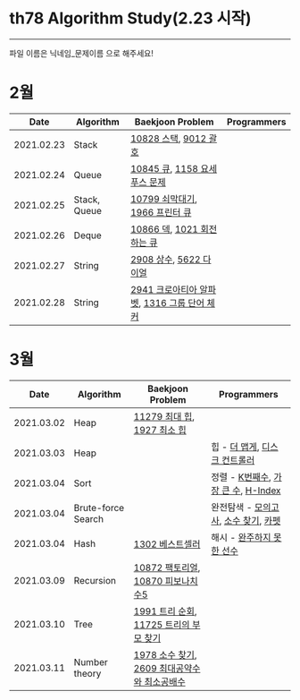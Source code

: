 # th78 Algorithm Study(2.23 시작)

<hr>

파일 이름은 닉네임_문제이름 으로 해주세요!
<h1>2월</h1>

| Date       | Algorithm | Baekjoon Problem | Programmers |
|------------|-----------|------------------|-------------|
| 2021.02.23 | Stack     | [10828 스택](https://www.acmicpc.net/problem/10828), [9012 괄호](https://www.acmicpc.net/problem/9012)      |             |
| 2021.02.24 | Queue     | [10845 큐](https://www.acmicpc.net/problem/10845), [1158 요세푸스 문제](https://www.acmicpc.net/problem/1158)      |             |
| 2021.02.25 | Stack, Queue     | [10799 쇠막대기](https://www.acmicpc.net/problem/10799), [1966 프린터 큐](https://www.acmicpc.net/problem/1966)      |             |
| 2021.02.26 | Deque     | [10866 덱](https://www.acmicpc.net/problem/10866), [1021 회전하는 큐](https://www.acmicpc.net/problem/1021)      |             |
| 2021.02.27 | String     | [2908 상수](https://www.acmicpc.net/problem/2908), [5622 다이얼](https://www.acmicpc.net/problem/5622)      |             |
| 2021.02.28 | String     | [2941 크로아티아 알파벳](https://www.acmicpc.net/problem/2941), [1316 그룹 단어 체커](https://www.acmicpc.net/problem/1316)      |             |

<h1>3월</h1>

| Date       | Algorithm | Baekjoon Problem | Programmers |
|------------|-----------|------------------|-------------|
| 2021.03.02 | Heap     | [11279 최대 힙](https://www.acmicpc.net/problem/11279), [1927 최소 힙](https://www.acmicpc.net/problem/1927)      |             |
| 2021.03.03 | Heap     |       |  힙 - [더 맵게](https://programmers.co.kr/learn/courses/30/lessons/42626), [디스크 컨트롤러](https://programmers.co.kr/learn/courses/30/lessons/42626)   |
| 2021.03.04 | Sort     |       |  정렬 - [K번째수](https://programmers.co.kr/learn/courses/30/lessons/42748), [가장 큰 수](https://programmers.co.kr/learn/courses/30/lessons/42746), [H-Index](https://programmers.co.kr/learn/courses/30/lessons/42747)   |
| 2021.03.04 | Brute-force Search     |       |  완전탐색 - [모의고사](https://programmers.co.kr/learn/courses/30/lessons/42840), [소수 찾기](https://programmers.co.kr/learn/courses/30/lessons/42839), [카펫](https://programmers.co.kr/learn/courses/30/lessons/42842)   |
| 2021.03.04 | Hash     | [1302 베스트셀러](https://www.acmicpc.net/problem/1302)      |  해시 - [완주하지 못한 선수](https://programmers.co.kr/learn/courses/30/lessons/42576)   |
| 2021.03.09 | Recursion     | [10872 팩토리얼](https://www.acmicpc.net/problem/10872), [10870 피보나치 수5](https://www.acmicpc.net/problem/10870)      |     |
| 2021.03.10 | Tree     | [1991 트리 순회](https://www.acmicpc.net/problem/1991), [11725 트리의 부모 찾기](https://www.acmicpc.net/problem/11725)      |     |
| 2021.03.11 | Number theory     | [1978 소수 찾기](https://www.acmicpc.net/problem/1978), [2609 최대공약수와 최소공배수](https://www.acmicpc.net/problem/2609)      |     |
